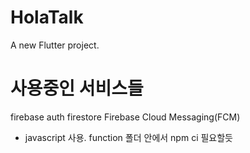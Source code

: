 # HolaTalk

A new Flutter project.

# 사용중인 서비스들

firebase auth
firestore
Firebase Cloud Messaging(FCM)
 - javascript 사용. function 폴더 안에서 npm ci 필요할듯